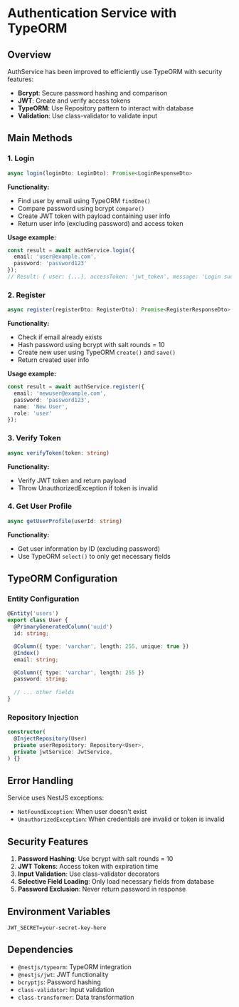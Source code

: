 # Authentication Service with TypeORM

## Overview

AuthService has been improved to efficiently use TypeORM with security features:

- **Bcrypt**: Secure password hashing and comparison
- **JWT**: Create and verify access tokens
- **TypeORM**: Use Repository pattern to interact with database
- **Validation**: Use class-validator to validate input

## Main Methods

### 1. Login
```typescript
async login(loginDto: LoginDto): Promise<LoginResponseDto>
```

**Functionality:**
- Find user by email using TypeORM `findOne()`
- Compare password using bcrypt `compare()`
- Create JWT token with payload containing user info
- Return user info (excluding password) and access token

**Usage example:**
```typescript
const result = await authService.login({
  email: 'user@example.com',
  password: 'password123'
});
// Result: { user: {...}, accessToken: 'jwt_token', message: 'Login successful' }
```

### 2. Register
```typescript
async register(registerDto: RegisterDto): Promise<RegisterResponseDto>
```

**Functionality:**
- Check if email already exists
- Hash password using bcrypt with salt rounds = 10
- Create new user using TypeORM `create()` and `save()`
- Return created user info

**Usage example:**
```typescript
const result = await authService.register({
  email: 'newuser@example.com',
  password: 'password123',
  name: 'New User',
  role: 'user'
});
```

### 3. Verify Token
```typescript
async verifyToken(token: string)
```

**Functionality:**
- Verify JWT token and return payload
- Throw UnauthorizedException if token is invalid

### 4. Get User Profile
```typescript
async getUserProfile(userId: string)
```

**Functionality:**
- Get user information by ID (excluding password)
- Use TypeORM `select()` to only get necessary fields

## TypeORM Configuration

### Entity Configuration
```typescript
@Entity('users')
export class User {
  @PrimaryGeneratedColumn('uuid')
  id: string;

  @Column({ type: 'varchar', length: 255, unique: true })
  @Index()
  email: string;

  @Column({ type: 'varchar', length: 255 })
  password: string;
  
  // ... other fields
}
```

### Repository Injection
```typescript
constructor(
  @InjectRepository(User)
  private userRepository: Repository<User>,
  private jwtService: JwtService,
) {}
```

## Error Handling

Service uses NestJS exceptions:
- `NotFoundException`: When user doesn't exist
- `UnauthorizedException`: When credentials are invalid or token is invalid

## Security Features

1. **Password Hashing**: Use bcrypt with salt rounds = 10
2. **JWT Tokens**: Access token with expiration time
3. **Input Validation**: Use class-validator decorators
4. **Selective Field Loading**: Only load necessary fields from database
5. **Password Exclusion**: Never return password in response

## Environment Variables

```env
JWT_SECRET=your-secret-key-here
```

## Dependencies

- `@nestjs/typeorm`: TypeORM integration
- `@nestjs/jwt`: JWT functionality
- `bcryptjs`: Password hashing
- `class-validator`: Input validation
- `class-transformer`: Data transformation 